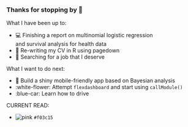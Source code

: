 ### Thanks for stopping by :rainbow:


What I have been up to:

- :computer: Finishing a report on multinomial logistic regression
<br> and survival analysis for health data
- :gem: Re-writing my CV in R using pagedown
- :money_with_wings: Searching for a job that I deserve

What I want to do next:

- :gem: Build a shiny mobile-friendly app based on Bayesian analysis
- :white-flower: Attempt ```flexdashboard``` and start using ```callModule()```
- :blue-car: Learn how to drive

CURRENT READ:

- ![pink](https://via.placeholder.com/15/f03c15/000000?text=+) `#f03c15`


